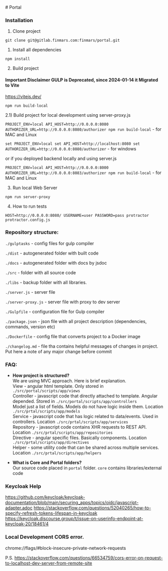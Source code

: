 \# Portal

### Installation

1) Clone project

`git clone git@gitlab.finmars.com:finmars/portal.git`

1) Install all dependencies

`npm install`

2) Build project

#### Important Disclaimer GULP is Deprecated, since 2024-01-14 it Migrated to Vite
https://vitejs.dev/

`npm run build-local`

2.1) Build project for local development using server-proxy.js

`PROJECT_ENV=local API_HOST=http://0.0.0.0:8080 AUTHORIZER_URL=http://0.0.0.0:8080/authorizer npm run build-local` - for MAC and Linux

`set PROJECT_ENV=local set API_HOST=http://localhost:8080 set AUTHORIZER_URL=http://0.0.0.0:8080/authorizer` - for windows

or if you deployed backend locally and using server.js

`PROJECT_ENV=local API_HOST=http://0.0.0.0:8000 AUTHORIZER_URL=http://0.0.0.0:8083/authorizer npm run build-local` - for MAC and Linux

3) Run local Web Server

`npm run server-proxy`

4) How to run tests

`HOST=http://0.0.0.0:8080/ USERNAME=user PASSWORD=pass protractor protractor.config.js`


### Repository structure:

`./gulptasks` - config files for gulp compiler

`./dist` - autogenerated folder with built code

`./docs` - autogenerated folder with docs by jsdoc

`./src` - folder with all source code

`./libs` - backup folder with all libraries.

`./server.js` - server file

`./server-proxy.js` - server file with proxy to dev server

`./Gulpfile` - configuration file for Gulp compiler

`./package.json` - json file with all project description (dependencies, commands, version etc)

`./Dockerfile` - config file that converts project to a Docker image

`./changelog.md` - file tha contains helpful messages of changes in project. Put here a note of any major change before commit


### FAQ:

- **How project is structured?**   
We are using MVC approach. Here is brief explanation.  
View - angular html template. Only stored in `./src/portal/scripts/app/views`  
Controller - javascript code that directly attached to template. Angular depended. Stored in `./src/portal/scripts/app/controllers`  
Model just a list of fields. Models do not have logic inside them. Location `./src/prtal/scripts/app/models`  
Service - javascript code that has logic related to data/events. Used in controllers.  Location `./src/prtal/scripts/app/services`  
Repository - javascript code contains XHR requests to REST API.  Location `./src/prtal/scripts/app/repositories`  
Directive - angular specific files. Basically components.  Location `./src/prtal/scripts/app/directives`  
Helper - some utility code that can be shared across multiple services.  Location `./src/prtal/scripts/app/helpers`

- **What is Core and Portal folders?**  
Our source code placed in `portal` folder. `core` contains libraries/external code


### Keycloak Help
https://github.com/keycloak/keycloak-documentation/blob/main/securing_apps/topics/oidc/javascript-adapter.adoc
https://stackoverflow.com/questions/52040265/how-to-specify-refresh-tokens-lifespan-in-keycloak
https://keycloak.discourse.group/t/issue-on-userinfo-endpoint-at-keycloak-20/18461/4

### Local Development CORS error.

chrome://flags/#block-insecure-private-network-requests

P.S. https://stackoverflow.com/questions/66534759/cors-error-on-request-to-localhost-dev-server-from-remote-site
